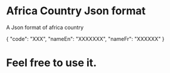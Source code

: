 # Africa Country Json format
A Json format of africa country

   {
        "code": "XXX",
        "nameEn": "XXXXXXX",
        "nameFr": "XXXXXX"
    }

# Feel free to use it.
